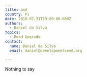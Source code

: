 ```yaml
---
title: asd
country: PT
date: 2018-07-31T23:00:00.000Z
authors:
  - Daniel da Silva
topics:
  - Road Upgrade
contact:
  name: Daniel da Silva
  email: daniel@developmentseed.org

---
```


Nothing to say
        